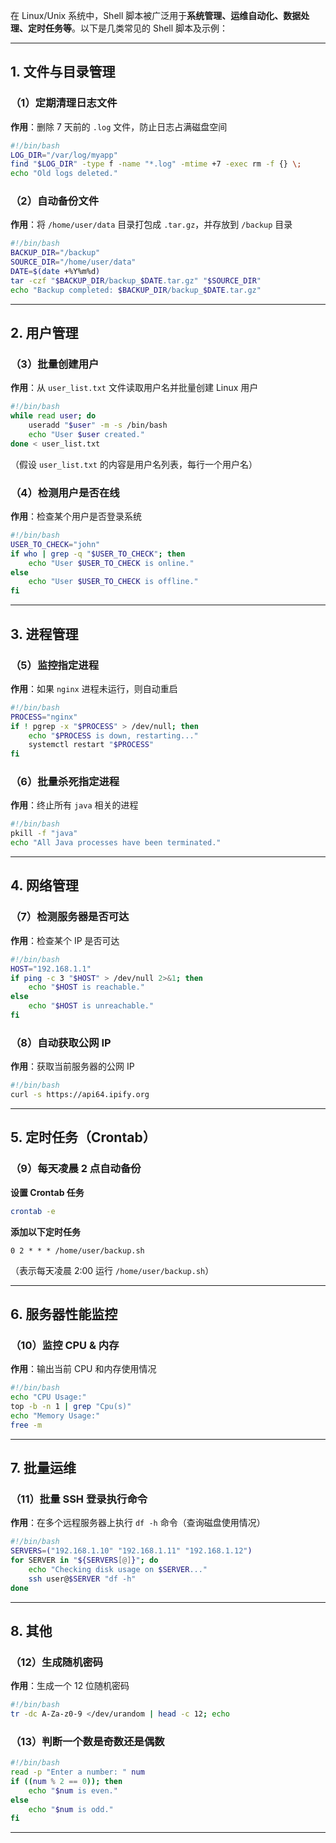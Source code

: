 在 Linux/Unix 系统中，Shell 脚本被广泛用于**系统管理、运维自动化、数据处理、定时任务等**。以下是几类常见的 Shell 脚本及示例：  

---

## **1. 文件与目录管理**
### **（1）定期清理日志文件**
**作用**：删除 7 天前的 `.log` 文件，防止日志占满磁盘空间  
```sh
#!/bin/bash
LOG_DIR="/var/log/myapp"
find "$LOG_DIR" -type f -name "*.log" -mtime +7 -exec rm -f {} \;
echo "Old logs deleted."
```

### **（2）自动备份文件**
**作用**：将 `/home/user/data` 目录打包成 `.tar.gz`，并存放到 `/backup` 目录  
```sh
#!/bin/bash
BACKUP_DIR="/backup"
SOURCE_DIR="/home/user/data"
DATE=$(date +%Y%m%d)
tar -czf "$BACKUP_DIR/backup_$DATE.tar.gz" "$SOURCE_DIR"
echo "Backup completed: $BACKUP_DIR/backup_$DATE.tar.gz"
```

---

## **2. 用户管理**
### **（3）批量创建用户**
**作用**：从 `user_list.txt` 文件读取用户名并批量创建 Linux 用户  
```sh
#!/bin/bash
while read user; do
    useradd "$user" -m -s /bin/bash
    echo "User $user created."
done < user_list.txt
```
（假设 `user_list.txt` 的内容是用户名列表，每行一个用户名）

### **（4）检测用户是否在线**
**作用**：检查某个用户是否登录系统  
```sh
#!/bin/bash
USER_TO_CHECK="john"
if who | grep -q "$USER_TO_CHECK"; then
    echo "User $USER_TO_CHECK is online."
else
    echo "User $USER_TO_CHECK is offline."
fi
```

---

## **3. 进程管理**
### **（5）监控指定进程**
**作用**：如果 `nginx` 进程未运行，则自动重启  
```sh
#!/bin/bash
PROCESS="nginx"
if ! pgrep -x "$PROCESS" > /dev/null; then
    echo "$PROCESS is down, restarting..."
    systemctl restart "$PROCESS"
fi
```

### **（6）批量杀死指定进程**
**作用**：终止所有 `java` 相关的进程  
```sh
#!/bin/bash
pkill -f "java"
echo "All Java processes have been terminated."
```

---

## **4. 网络管理**
### **（7）检测服务器是否可达**
**作用**：检查某个 IP 是否可达  
```sh
#!/bin/bash
HOST="192.168.1.1"
if ping -c 3 "$HOST" > /dev/null 2>&1; then
    echo "$HOST is reachable."
else
    echo "$HOST is unreachable."
fi
```

### **（8）自动获取公网 IP**
**作用**：获取当前服务器的公网 IP  
```sh
#!/bin/bash
curl -s https://api64.ipify.org
```

---

## **5. 定时任务（Crontab）**
### **（9）每天凌晨 2 点自动备份**
**设置 Crontab 任务**
```sh
crontab -e
```
**添加以下定时任务**
```
0 2 * * * /home/user/backup.sh
```
（表示每天凌晨 2:00 运行 `/home/user/backup.sh`）

---
## **6. 服务器性能监控**
### **（10）监控 CPU & 内存**
**作用**：输出当前 CPU 和内存使用情况  
```sh
#!/bin/bash
echo "CPU Usage:"
top -b -n 1 | grep "Cpu(s)"
echo "Memory Usage:"
free -m
```

---

## **7. 批量运维**
### **（11）批量 SSH 登录执行命令**
**作用**：在多个远程服务器上执行 `df -h` 命令（查询磁盘使用情况）  
```sh
#!/bin/bash
SERVERS=("192.168.1.10" "192.168.1.11" "192.168.1.12")
for SERVER in "${SERVERS[@]}"; do
    echo "Checking disk usage on $SERVER..."
    ssh user@$SERVER "df -h"
done
```

---

## **8. 其他**
### **（12）生成随机密码**
**作用**：生成一个 12 位随机密码  
```sh
#!/bin/bash
tr -dc A-Za-z0-9 </dev/urandom | head -c 12; echo
```

### **（13）判断一个数是奇数还是偶数**
```sh
#!/bin/bash
read -p "Enter a number: " num
if ((num % 2 == 0)); then
    echo "$num is even."
else
    echo "$num is odd."
fi
```

---
